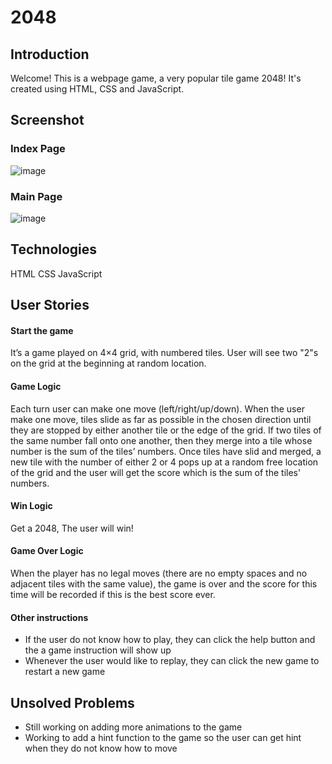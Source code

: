 # 2048
## Introduction
Welcome! This is a webpage game, a very popular tile game 2048! It's created using HTML, CSS and JavaScript.

## Screenshot
### Index Page
![image](https://user-images.githubusercontent.com/97146317/159106945-b1231904-fa4e-4246-8418-1d7c5c617b64.png)
### Main Page
![image](https://user-images.githubusercontent.com/97146317/159106995-3dabb515-6046-483c-abeb-b541b07bf3ba.png)

## Technologies
HTML
CSS
JavaScript

## User Stories
#### Start the game
It’s a game played on 4×4 grid, with numbered tiles. User will see two "2"s on the grid at the beginning at random location.

#### Game Logic
Each turn user can make one move (left/right/up/down). When the user make one move, tiles slide as far as possible in the chosen direction until they are stopped by either another tile or the edge of the grid. If two tiles of the same number fall onto one another, then they merge into a tile whose number is the sum of the tiles’ numbers. Once tiles have slid and merged, a new tile with the number of either 2 or 4 pops up at a random free location of the grid and the user will get the score which is the sum of the tiles' numbers.

#### Win Logic
Get a 2048, The user will win!

#### Game Over Logic
When the player has no legal moves (there are no empty spaces and no adjacent tiles with the same value), the game is over and the score for this time will be recorded if this is the best score ever.

#### Other instructions
- If the user do not know how to play, they can click the help button and the a game instruction will show up
- Whenever the user would like to replay, they can click the new game to restart a new game

## Unsolved Problems
- Still working on adding more animations to the game
- Working to add a hint function to the game so the user can get hint when they do not know how to move
